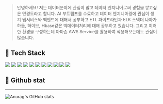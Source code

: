 > 안녕하세요! 저는 데이터분야에 관심이 많고 데이터 엔지니어로써 경험을 쌓고싶은 민경도라고 합니다.
> AI 부트캠프를 수료하고 데이터 엔지니어링에 관심이 생겨 웹서비스와 백엔드에 대해서 공부하고 ETL 파이프라인과 ELK 스택더 나아가 하둡, 하이브, Hbase같은 빅데이터처리에 대해 공부하고 있습니다.
> 그리고 이러한 환경을 구성하는데 아마존 AWS Service를 활용하여 적용해보는데도 관심이 많습니다.


## 🔭 Tech Stack
<img src="https://img.shields.io/badge/Python-3776AB?style=flat&logo=Python&logoColor=white"/></a>
<img src="https://img.shields.io/badge/Django-092E20?style=flat&logo=Django&logoColor=white"/></a>
<img src="https://img.shields.io/badge/Flask-000000?style=flat&logo=Flask&logoColor=white"/></a>
<img src="https://img.shields.io/badge/MySQL-4479A1?style=flat&logo=MySQL&logoColor=white"/></a>
<img src="https://img.shields.io/badge/AmazonS3-569A31?style=flat&logo=AmazonS3&logoColor=white"/></a>
<img src="https://img.shields.io/badge/AmazonEC2-FF9900?style=flat&logo=AmazonEC2&logoColor=white"/></a>
<img src="https://img.shields.io/badge/MongoDB-47A248?style=flat&logo=MongoDB&logoColor=white"/></a>
<img src="https://img.shields.io/badge/Linux-FCC624?style=flat&logo=Linux&logoColor=white"/></a>
<img src="https://img.shields.io/badge/TensorFlow-FF6F00?style=flat&logo=TensorFlow&logoColor=white"/></a>
<img src="https://img.shields.io/badge/Selenium-43B02A?style=flat&logo=Selenium&logoColor=white"/></a>
<img src="https://img.shields.io/badge/Metabase-509EE3?style=flat&logo=Metabase&logoColor=white"/></a>
## 🌱 Github stat
---
![Anurag's GitHub stats](https://github-readme-stats.vercel.app/api?username=ggydo59&show_icons=true&theme=transparent)

<!--
**ggydo59/ggydo59** is a ✨ _special_ ✨ repository because its `README.md` (this file) appears on your GitHub profile.

Here are some ideas to get you started:

- 🔭 I’m currently working on ...
- 🌱 I’m currently learning ...
- 👯 I’m looking to collaborate on ...
- 🤔 I’m looking for help with ...
- 💬 Ask me about ...
- 📫 How to reach me: ...
- 😄 Pronouns: ...
- ⚡ Fun fact: ...
-->
